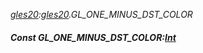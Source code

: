 _[gles20](../../modules/gles20/gles20-module.md):[gles20](../../modules/gles20/gles20-module.md).GL\_ONE\_MINUS\_DST\_COLOR_
##### Const GL\_ONE\_MINUS\_DST\_COLOR:[Int](../../modules/wonkey/wonkey-types-int.md)
